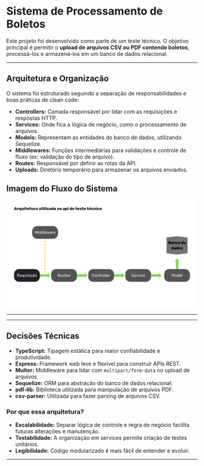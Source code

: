 # Sistema de Processamento de Boletos

Este projeto foi desenvolvido como parte de um teste técnico. O objetivo principal é permitir o **upload de arquivos CSV ou PDF contendo boletos**, processá-los e armazená-los em um banco de dados relacional.

---

## Arquitetura e Organização

O sistema foi estruturado seguindo a separação de responsabilidades e boas práticas de clean code:

-   **Controllers:** Camada responsável por lidar com as requisições e respostas HTTP.
-   **Services:** Onde fica a lógica de negócio, como o processamento de arquivos.
-   **Models:** Representam as entidades do banco de dados, utilizando Sequelize.
-   **Middlewares:** Funções intermediárias para validações e controle de fluxo (ex: validação do tipo de arquivo).
-   **Routes:** Responsável por definir as rotas da API.
-   **Uploads:** Diretório temporário para armazenar os arquivos enviados.

## Imagem do Fluxo do Sistema

![Fluxo do Sistema](./fluxo.png)

---

---

## Decisões Técnicas

-   **TypeScript:** Tipagem estática para maior confiabilidade e produtividade.
-   **Express:** Framework web leve e flexível para construir APIs REST.
-   **Multer:** Middleware para lidar com `multipart/form-data` no upload de arquivos.
-   **Sequelize:** ORM para abstração do banco de dados relacional.
-   **pdf-lib:** Biblioteca utilizada para manipulação de arquivos PDF.
-   **csv-parser:** Utilizada para fazer parsing de arquivos CSV.

### Por que essa arquitetura?

-   **Escalabilidade:** Separar lógica de controle e regra de negócio facilita futuras alterações e manutenção.
-   **Testabilidade:** A organização em services permite criação de testes unitários.
-   **Legibilidade:** Código modularizado é mais fácil de entender e evoluir.

---
